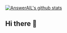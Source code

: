 [![AnswerAIL's github stats](https://github-readme-stats.vercel.app/api?username=AnswerAIL&show_icons=true&theme=highcontrast&locale=cn)](https://github.com/anuraghazra/github-readme-stats)

## Hi there 👋

<!--
**AnswerAIL/AnswerAIL** is a ✨ _special_ ✨ repository because its `README.md` (this file) appears on your GitHub profile.

Here are some ideas to get you started:

- 🔭 I’m currently working on ...
- 🌱 I’m currently learning ...
- 👯 I’m looking to collaborate on ...
- 🤔 I’m looking for help with ...
- 💬 Ask me about ...
- 📫 How to reach me: ...
- 😄 Pronouns: ...
- ⚡ Fun fact: ...
-->

